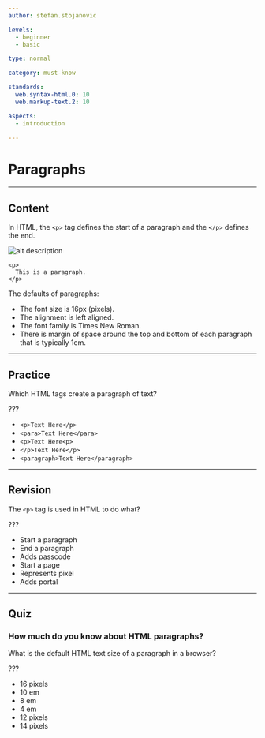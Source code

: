 ```yaml
---
author: stefan.stojanovic

levels:
  - beginner
  - basic

type: normal

category: must-know

standards:
  web.syntax-html.0: 10
  web.markup-text.2: 10

aspects:
  - introduction

---
```

# Paragraphs
---
## Content

In HTML, the `<p>` tag defines the start of a paragraph and the `</p>` defines the end.

![alt description](%3Csvg%20xmlns%3D%22http%3A%2F%2Fwww.w3.org%2F2000%2Fsvg%22%20style%3D%22width%3A100%25%22%20viewBox%3D%220%200%20320%2052%22%3E%3Cg%20fill%3D%22none%22%20fill-rule%3D%22evenodd%22%3E%3Crect%20width%3D%22320%22%20height%3D%2252%22%20fill%3D%22%23FFF%22%20rx%3D%229%22%2F%3E%3Ctext%20fill%3D%22%23000%22%20font-family%3D%22TimesNewRomanPSMT%2C%20Times%20New%20Roman%22%20font-size%3D%2216%22%3E%3Ctspan%20x%3D%2220%22%20y%3D%2232%22%3EThis%20is%20a%20paragraph.%3C%2Ftspan%3E%3C%2Ftext%3E%3C%2Fg%3E%3C%2Fsvg%3E)

```
<p>
  This is a paragraph.
</p>
```

The defaults of paragraphs:

* The font size is 16px (pixels).
* The alignment is left aligned.
* The font family is Times New Roman.
* There is margin of space around the top and bottom of each paragraph that is typically 1em. 

---
## Practice

Which HTML tags create a paragraph of text?

???

* `<p>Text Here</p>`
* `<para>Text Here</para>`
* `<p>Text Here<p>`
* `</p>Text Here</p>`
* `<paragraph>Text Here</paragraph>`

---
## Revision

The `<p>` tag is used in HTML to do what?

???

* Start a paragraph
* End a paragraph
* Adds passcode
* Start a page
* Represents pixel
* Adds portal

---
## Quiz

### How much do you know about HTML paragraphs?

What is the default HTML text size of a paragraph in a browser?

???

* 16 pixels
* 10 em
* 8 em
* 4 em
* 12 pixels
* 14 pixels
